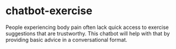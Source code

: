 # chatbot-exercise
People experiencing body pain often lack quick access to exercise suggestions that are trustworthy. This chatbot will help with that by providing basic advice in a conversational format.
